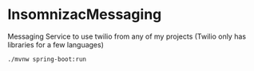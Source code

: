 # InsomnizacMessaging

Messaging Service to use twilio from any of my projects (Twilio only has libraries for a few languages)

`./mvnw spring-boot:run`